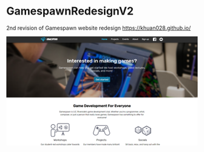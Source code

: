 # GamespawnRedesignV2
2nd revision of Gamespawn website redesign
https://khuan028.github.io/

![Thumbnail](thumbnail.png)
